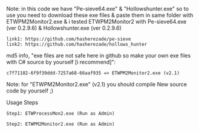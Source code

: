 Note: in this code we have "Pe-sieve64.exe" & "Hollowshunter.exe" so to use you need to download these exe files & paste them in same folder with ETWPM2Monitor2.exe & i tested ETWPM2Monitor2 with Pe-sieve64.exe (ver 0.2.9.6) & Hollowshunter.exe (ver 0.2.9.6)

    link1: https://github.com/hasherezade/pe-sieve
    link2: https://github.com/hasherezade/hollows_hunter

md5 info, "exe files are not safe here in github so make your own exe files with C# source by yourself [i recommend]":

    c7f71102-6f9f39ddd-7257a68-66aaf935 => ETWPM2Monitor2.exe (v2.1)
    
    
Note: for "ETWPM2Monitor2.exe" (v2.1) you should compile New source code by yourself ;)

Usage Steps

    Step1: ETWProcessMon2.exe (Run as Admin)

    Step2: ETWPM2Monitor2.exe (Run as Admin)
